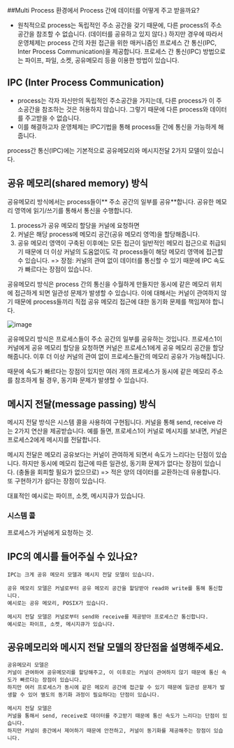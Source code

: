 ##Multi Process 환경에서 Process 간에 데이터를 어떻게 주고 받을까요?

- 원칙적으로 process는 독립적인 주소 공간을 갖기 때문에, 다른 process의 주소 공간을 참조할 수 없습니다. (데이터를 공유하고 있지 않다.)
하지만 경우에 따라서 운영체제는 process 간의 자원 접근을 위한 매커니즘인 프로세스 간 통신(IPC, Inter Process Communication)을 제공합니다.
프로세스 간 통신(IPC) 방법으로는 파이프, 파일, 소켓, 공유메모리 등을 이용한 방법이 있습니다.


## IPC (Inter Process Communication)

- process는 각자 자신만의 독립적인 주소공간을 가지는데, 다른 process가 이 주소공간을 참조하는 것은 허용하지 않습니다.
그렇기 때문에 다른 process와 데이터를 주고받을 수 없습니다.
- 이를 해결하고자 운영체제는 IPC기법을 통해 process들 간에 통신을 가능하게 해줍니다.

process간 통신(IPC)에는 기본적으로 공유메모리와 메시지전달 2가지 모델이 있습니다.



## 공유 메모리(shared memory) 방식
공유메모리 방식에서는 process들이** 주소 공간의 일부를 공유**합니다. 공유한 메모리 영역에 읽기/쓰기를 통해서 통신을 수행합니다. 
1. process가 공유 메모리 할당을 커널에 요청하면
2. 커널은 해당 process에 메모리 공간(공유 메모리 영역)을 할당해줍니다.
3. 공유 메모리 영역이 구축된 이후에는 모든 접근이 일반적인 메모리 접근으로 취급되기 때문에 더 이상 커널의 도움없이도 각 process들이 해당 메모리 영역에 접근할 수 있습니다.
=> 장점: 커널의 관여 없이 데이터를 통신할 수 있기 때문에 IPC 속도가 빠르다는 장점이 있습니다.

공유메모리 방식은 process 간의 통신을 수월하게 만들지만 동시에 같은 메모리 위치에 접근하게 되면 일관성 문제가 발생할 수 있습니다.
이에 대해서는 커널이 관여하지 않기 때문에 process들끼리 직접 공유 메모리 접근에 대한 동기화 문제를 책임져야 합니다.

![image](https://github.com/acrnm148/CS_STUDY/assets/67724306/2ebd6996-cc7a-4439-95f2-64727c49f748)

공유메모리 방식은 프로세스들이 주소 공간의 일부를 공유하는 것입니다.
프로세스1이 커널에게 공유 메모리 할당을 요청하면
커널은 프로세스1에게 공유 메모리 공간을 할당해줍니다.
이후 더 이상 커널의 관여 없이 프로세스들간의 메모리 공유가 가능해집니다.

때문에 속도가 빠르다는 장점이 있지만
여러 개의 프로세스가 동시에 같은 메모리 주소를 참조하게 될 경우, 동기화 문제가 발생할 수 있습니다.


## 메시지 전달(message passing) 방식

메시지 전달 방식은 시스템 콜을 사용하여 구현됩니다.
커널을 통해 send, receive 라는 2가지 연산을 제공받습니다.
예를 들면, 프로세스1이 커널로 메시지를 보내면, 커널은 프로세스2에게 메시지를 전달합니다.

메시지 전달은 메모리 공유보다는 커널이 관여하게 되면서 속도가 느리다는 단점이 있습니다.
하지만 동시에 메모리 접근에 따른 일관성, 동기화 문제가 없다는 장점이 있습니다. (충돌을 회피할 필요가 없으므로) => 적은 양의 데이터를 교환하는데 유용합니다.
또 구현하기가 쉽다는 장점이 있습니다.

대표적인 예시로는 파이프, 소켓, 메시지큐가 있습니다.

### 시스템 콜
프로세스가 커널에게 요청하는 것.


## IPC의 예시를 들어주실 수 있나요?
``` 
IPC는 크게 공유 메모리 모델과 메시지 전달 모델이 있습니다.

공유 메모리 모델은 커널로부터 공유 메모리 공간을 할당받아 read와 write를 통해 통신합니다.
예시로는 공유 메모리, POSIX가 있습니다.

메시지 전달 모델은 커널로부터 send와 receive를 제공받아 프로세스간 통신합니다.
예시로는 파이프, 소켓, 메시지큐가 있습니다.
```

## 공유메모리와 메시지 전달 모델의 장단점을 설명해주세요.
```
공유메모리 모델은
커널이 관여하여 공유메모리를 할당해주고, 이 이후로는 커널이 관여하지 않기 때문에 통신 속도가 빠르다는 장점이 있습니다.
하지만 여러 프로세스가 동시에 같은 메모리 공간에 접근할 수 있기 때문에 일관성 문제가 발생할 수 있어 별도의 동기화 과정이 필요하다는 단점이 있습니다. 

메시지 전달 모델은
커널을 통해서 send, receive로 데이터를 주고받기 때문에 통신 속도가 느리다는 단점이 있습니다.
하지만 커널이 중간에서 제어하기 때문에 안전하고, 커널이 동기화를 제공해주는 장점이 있습니다.
```

